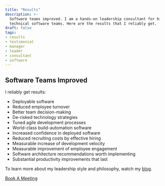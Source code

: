 ```yaml
---
title: "Results"
description: >-
  Software teams improved. I am a hands-on leadership consultant for highly
  technical software teams. Here are the results that I reliably get.
draft: false
tags:
- results
- testimonial
- manager
- leader
- consultant
- software
---
```



## Software Teams Improved

I reliably get results:

- Deployable software
- Reduced employee turnover
- Better team decision-making
- De-risked technology strategies
- Tuned agile development processes
- World-class build-automation software
- Increased confidence in deployed software
- Reduced recruiting costs by effective hiring
- Measurable increase of development velocity
- Measurable improvement of employee engagement
- Software architecture recommendations worth implementing
- Substantial productivity improvements that last

To learn more about my leadership style and philosophy, watch my
[blog](/blog/).

<a href="/meet/" class="button f3 cf fr tc ph3 pv1 br3 b">Book A Meeting</a>
